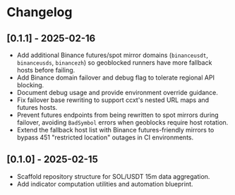 # Changelog

## [0.1.1] - 2025-02-16
- Add additional Binance futures/spot mirror domains (`binanceusdt`, `binanceusds`,
  `binancezh`) so geoblocked runners have more fallback hosts before failing.
- Add Binance domain failover and debug flag to tolerate regional API blocking.
- Document debug usage and provide environment override guidance.
- Fix failover base rewriting to support ccxt's nested URL maps and futures hosts.
- Prevent futures endpoints from being rewritten to spot mirrors during failover,
  avoiding `BadSymbol` errors when geoblocks require host rotation.
- Extend the fallback host list with Binance futures-friendly mirrors to bypass
  451 "restricted location" outages in CI environments.

## [0.1.0] - 2025-02-15
- Scaffold repository structure for SOL/USDT 15m data aggregation.
- Add indicator computation utilities and automation blueprint.
